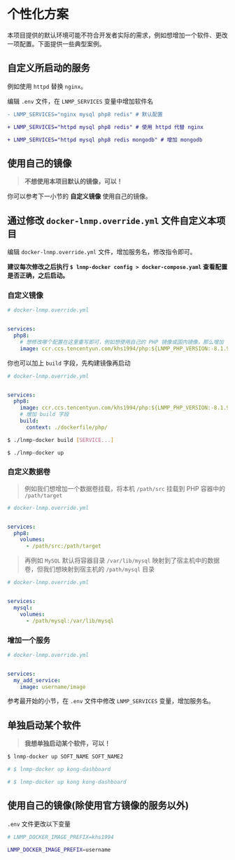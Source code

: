 # 个性化方案

本项目提供的默认环境可能不符合开发者实际的需求，例如想增加一个软件、更改一项配置。下面提供一些典型案例。

## 自定义所启动的服务

例如使用 `httpd` 替换 `nginx`。

编辑 `.env` 文件，在 `LNMP_SERVICES` 变量中增加软件名

```diff
- LNMP_SERVICES="nginx mysql php8 redis" # 默认配置

+ LNMP_SERVICES="httpd mysql php8 redis" # 使用 httpd 代替 nginx

+ LNMP_SERVICES="httpd mysql php8 redis mongodb" # 增加 mongodb
```

## 使用自己的镜像

> **不想使用本项目默认的镜像，可以！**

你可以参考下一小节的 **自定义镜像** 使用自己的镜像。

## 通过修改 `docker-lnmp.override.yml` 文件自定义本项目

编辑 `docker-lnmp.override.yml` 文件，增加服务名，修改指令即可。

**建议每次修改之后执行 `$ lnmp-docker config > docker-compose.yaml` 查看配置是否正确，之后启动。**

### 自定义镜像

```yaml
# docker-lnmp.override.yml


services:
  php8:
    # 想修改哪个配置在这里重写即可，例如想使用自己的 PHP 镜像或国内镜像，那么增加 `image` 指令即可
    image: ccr.ccs.tencentyun.com/khs1994/php:${LNMP_PHP_VERSION:-8.1.9}-fpm-alpine
```

你也可以加上 `build` 字段，先构建镜像再启动

```yaml
# docker-lnmp.override.yml


services:
  php8:
    image: ccr.ccs.tencentyun.com/khs1994/php:${LNMP_PHP_VERSION:-8.1.9}-fpm-alpine
    # 增加 build 字段
    build:
      context: ./dockerfile/php/
```

```bash
$ ./lnmp-docker build [SERVICE...]

$ ./lnmp-docker up
```

### 自定义数据卷

> 例如我们想增加一个数据卷挂载，将本机 `/path/src` 挂载到 PHP 容器中的 `/path/target`

```yaml
# docker-lnmp.override.yml


services:
  php8:
    volumes:
      - /path/src:/path/target
```

> 再例如 `MySQL` 默认将容器目录 `/var/lib/mysql` 映射到了宿主机中的数据卷，但我们想映射到宿主机的 `/path/mysql` 目录

```yaml
# docker-lnmp.override.yml


services:
  mysql:
    volumes:
      - /path/mysql:/var/lib/mysql
```

### 增加一个服务

```yaml
# docker-lnmp.override.yml


services:
  my_add_service:
    image: username/image
```

参考最开始的小节，在 `.env` 文件中修改 `LNMP_SERVICES` 变量，增加服务名。

## 单独启动某个软件

> **我想单独启动某个软件，可以！**

```bash
$ lnmp-docker up SOFT_NAME SOFT_NAME2

# $ lnmp-docker up kong-dashboard

# $ lnmp-docker up kong kong-dashboard
```

## 使用自己的镜像(除使用官方镜像的服务以外)

`.env` 文件更改以下变量

```bash
# LNMP_DOCKER_IMAGE_PREFIX=khs1994

LNMP_DOCKER_IMAGE_PREFIX=username
```
